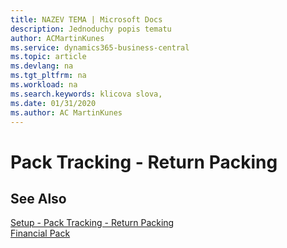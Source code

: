 ```yaml
---
title: NAZEV TEMA | Microsoft Docs
description: Jednoduchy popis tematu
author: ACMartinKunes
ms.service: dynamics365-business-central
ms.topic: article
ms.devlang: na
ms.tgt_pltfrm: na
ms.workload: na
ms.search.keywords: klicova slova, 
ms.date: 01/31/2020
ms.author: AC MartinKunes
---
```

# Pack Tracking - Return Packing


## See Also

[Setup - Pack Tracking - Return Packing](ac-pack-tracking-return-packing-setup.md)  
[Financial Pack](ac-finance-pack.md)  
